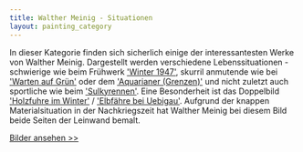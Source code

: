 ```yaml
---
title: Walther Meinig - Situationen
layout: painting_category
---
```


In dieser Kategorie finden sich sicherlich einige der interessantesten Werke von Walther Meinig. Dargestellt werden verschiedene Lebenssituationen - schwierige wie beim Frühwerk ['Winter 1947'](paintings_situations_01.html), skurril anmutende wie bei ['Warten auf Grün'](paintings_situations_07.html) oder dem ['Aquarianer (Grenzen)'](paintings_situations_09.html) und nicht zuletzt auch sportliche wie beim ['Sulkyrennen'](paintings_situations_08.html).
Eine Besonderheit ist das Doppelbild ['Holzfuhre im Winter'](paintings_situations_02.html) / ['Elbfähre bei Uebigau'](paintings_situations_02a.html). Aufgrund der knappen Materialsituation in der Nachkriegszeit hat Walther Meinig bei diesem Bild beide Seiten der Leinwand bemalt.  

[Bilder ansehen >>](paintings_situations_01.html)